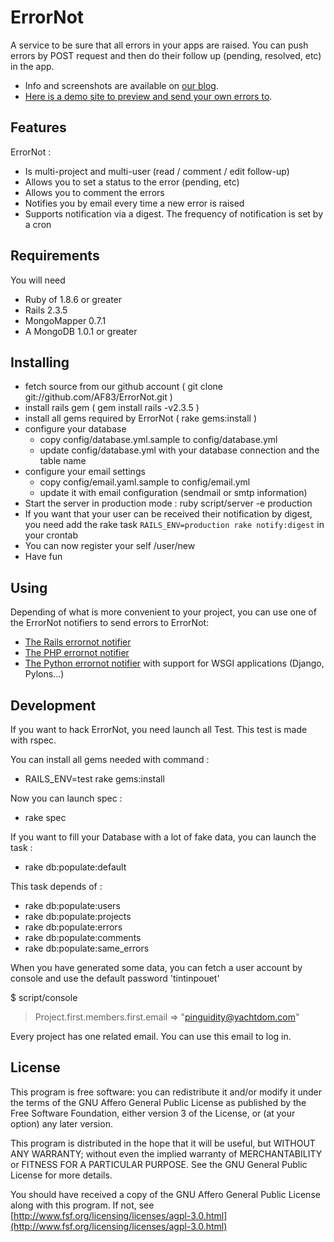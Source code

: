 # ErrorNot

A service to be sure that all errors in your apps are raised. You can push errors by POST request
and then do their follow up (pending, resolved, etc) in the app.

 - Info and screenshots are available on [our blog](http://dev.af83.com/git/lancement-de-errornot/2010/03/22).
 - [Here is a demo site to preview and send your own errors to](http://demo.errornot.af83.com/).

## Features

ErrorNot :

* Is multi-project and multi-user (read / comment / edit follow-up)
* Allows you to set a status to the error (pending, etc)
* Allows you to comment the errors
* Notifies you by email every time a new error is raised
* Supports notification via a digest. The frequency of notification is set by a cron

## Requirements

You will need

 - Ruby of 1.8.6 or greater
 - Rails 2.3.5
 - MongoMapper 0.7.1
 - A MongoDB 1.0.1 or greater

## Installing

 - fetch source from our github account ( git clone git://github.com/AF83/ErrorNot.git )
 - install rails gem ( gem install rails -v2.3.5 )
 - install all gems required by ErrorNot ( rake gems:install )
 - configure your database
   - copy config/database.yml.sample to config/database.yml
   - update config/database.yml with your database connection and the table name
 - configure your email settings
   - copy config/email.yaml.sample to config/email.yml
   - update it with email configuration (sendmail or smtp information)
 - Start the server in production mode : ruby script/server -e production
 - If you want that your user can be received their notification by digest, you need
   add the rake task `RAILS_ENV=production rake notify:digest` in your crontab
 - You can now register your self /user/new
 - Have fun

## Using

  Depending of what is more convenient to your project, you can use one of the ErrorNot notifiers to send errors to ErrorNot:
 - [The Rails errornot notifier](http://github.com/AF83/errornot_notifier)
 - [The PHP errornot notifier](http://github.com/francois2metz/php-errornot)
 - [The Python errornot notifier](http://bitbucket.org/virtuo/errornot_notifier_py/wiki/Home) with support for WSGI applications (Django, Pylons...)

## Development

If you want to hack ErrorNot, you need launch all Test. This test is made with rspec.

You can install all gems needed with command :

 - RAILS_ENV=test rake gems:install

Now you can launch spec :

 - rake spec

If you want to fill your Database with a lot of fake data, you can launch the task :

 - rake db:populate:default

This task depends of :

 - rake db:populate:users
 - rake db:populate:projects
 - rake db:populate:errors
 - rake db:populate:comments
 - rake db:populate:same_errors

When you have generated some data, you can fetch a user account by console and use the
default password 'tintinpouet'

$ script/console
> Project.first.members.first.email
=> "pinguidity@yachtdom.com"

Every project has one related email. You can use this email to log in.

## License

This program is free software: you can redistribute it and/or modify
it under the terms of the GNU Affero General Public License as published by
the Free Software Foundation, either version 3 of the License, or
(at your option) any later version.

This program is distributed in the hope that it will be useful,
but WITHOUT ANY WARRANTY; without even the implied warranty of
MERCHANTABILITY or FITNESS FOR A PARTICULAR PURPOSE.  See the
GNU General Public License for more details.

You should have received a copy of the GNU Affero General Public License
along with this program.  If not, see [http://www.fsf.org/licensing/licenses/agpl-3.0.html](http://www.fsf.org/licensing/licenses/agpl-3.0.html)

